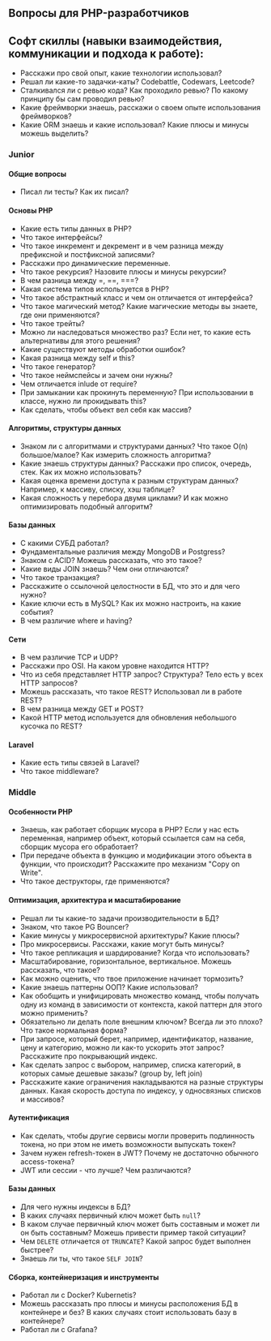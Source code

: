 ## Вопросы для PHP-разработчиков

## Софт скиллы (навыки взаимодействия, коммуникации и подхода к работе):
* Расскажи про свой опыт, какие технологии использовал?
* Решал ли какие-то задачки-каты? Codebattle, Codewars, Leetcode?
* Сталкивался ли с ревью кода? Как проходило ревью? По какому принципу бы сам проводил ревью?
* Какие фреймворки знаешь, расскажи о своем опыте использования фреймворков?
* Какие ORM знаешь и какие использовал? Какие плюсы и минусы можешь выделить?

### Junior

#### Общие вопросы
* Писал ли тесты? Как их писал?

#### Основы PHP

* Какие есть типы данных в PHP?
* Что такое интерфейсы?
* Что такое инкремент и декремент и в чем разница между префиксной и постфиксной записями?
* Расскажи про динамические переменные.
* Что такое рекурсия? Назовите плюсы и минусы рекурсии?
* В чем разница между =, ==, ===?
* Какая система типов используется в PHP?
* Что такое абстрактный класс и чем он отличается от интерфейса?
* Что такое магический метод? Какие магические методы вы знаете, где они применяются?
* Что такое трейты?
* Можно ли наследоваться множество раз? Если нет, то какие есть альтернативы для этого решения?
* Какие существуют методы обработки ошибок?
* Какая разница между self и this?
* Что такое генератор?
* Что такое неймспейсы и зачем они нужны?
* Чем отличается inlude от require?
* При замыкании как прокинуть переменную? При использовании в классе, нужно ли прокидывать this?
* Как сделать, чтобы объект вел себя как массив?

#### Алгоритмы, структуры данных
* Знаком ли с алгоритмами и структурами данных? Что такое O(n) большое/малое? Как измерить сложность алгоритма?
* Какие знаешь структуры данных? Расскажи про список, очередь, стек. Как их можно использовать?
* Какая оценка времени доступа к разным структурам данных? Например, к массиву, списку, хэш таблице?
* Какая сложность у перебора двумя циклами? И как можно оптимизировать подобный алгоритм?

#### Базы данных
* С какими СУБД работал?
* Фундаментальные различия между MongoDB и Postgress?
* Знаком с ACID? Можешь рассказать, что это такое?
* Какие виды JOIN знаешь? Чем они отличаются?
* Что такое транзакция?
* Расскажите о ссылочной целостности в БД, что это и для чего нужно?
* Какие ключи есть в MySQL? Как их можно настроить, на какие события?
* В чем различие where и having?

#### Сети
* В чем различие TCP и UDP?
* Расскажи про OSI. На каком уровне находится HTTP?
* Что из себя представляет HTTP запрос? Структура? Тело есть у всех HTTP запросов?
* Можешь рассказать, что такое REST? Использовал ли в работе REST?
* В чем разница между GET и POST?
* Какой HTTP метод используется для обновления небольшого кусочка по REST?

#### Laravel

* Какие есть типы связей в Laravel?
* Что такое middleware?

### Middle

#### Особенности PHP

* Знаешь, как работает сборщик мусора в PHP? Если у нас есть переменная, например объект, который ссылается сам на себя, сборщик мусора его обработает?
* При передаче объекта в функцию и модификации этого объекта в функции, что происходит? Расскажите про механизм "Copy on Write".
* Что такое деструкторы, где применяются?

#### Оптимизация, архитектура и масштабирование
* Решал ли ты какие-то задачи производительности в БД?
* Знаком, что такое PG Bouncer?
* Какие минусы у микросервисной архитектуры? Какие плюсы?
* Про микросервисы. Расскажи, какие могут быть минусы?
* Что такое репликация и шардирование? Когда что использовать?
* Масштабирование, горизонтальное, вертикальное. Можешь рассказать, что такое?
* Как можно оценить, что твое приложение начинает тормозить?
* Какие знаешь паттерны ООП? Какие использовал?
* Как обобщить и унифицировать множество команд, чтобы получать одну из команд в зависимости от контекста, какой паттерн для этого можно применить?
* Обязательно ли делать поле внешним ключом? Всегда ли это плохо? Что такое нормальная форма?
* При запросе, который берет, например, идентификатор, название, цену и категорию, можно ли как-то ускорить этот запрос? Расскажите про покрывающий индекс.
* Как сделать запрос с выбором, например, списка категорий, в которых самые дешевые заказы? (group by, left join)
* Расскажите какие ограничения накладываются на разные структуры данных. Какая скорость доступа по индексу, у односвязных списков и массивов?

#### Аутентификация

* Как сделать, чтобы другие сервисы могли проверить подлинность токена, но при этом не иметь возможности выпускать токен?
* Зачем нужен refresh-токен в JWT? Почему не достаточно обычного access-токена?
* JWT или сессии - что лучше? Чем различаются?

#### Базы данных
* Для чего нужны индексы в БД?
* В каких случаях первичный ключ может быть `null`?
* В каком случае первичный ключ может быть составным и может ли он быть составным? Можешь привести пример такой ситуации?
* Чем `DELETE` отличается от `TRUNCATE`? Какой запрос будет выполнен быстрее?
* Знаешь ли ты, что такое `SELF JOIN`?

#### Сборка, контейнеризация и инструменты

* Работал ли с Docker? Kubernetis?
* Можешь рассказать про плюсы и минусы расположения БД в контейнере и без? В каких случаях стоит использовать базу в контейнере?
* Работал ли с Grafana?
